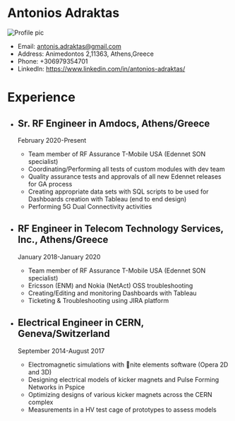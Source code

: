 # **Antonios Adraktas**
![Profile pic](https://avatars2.githubusercontent.com/u/72402130?s=400&u=77f795cade6044700d388f97871a33751a0d1bfa&v=4)
* Email: antonis.adraktas@gmail.com
* Address: Animedontos 2,11363, Athens,Greece
* Phone: +306979354701
* LinkedIn: https://www.linkedin.com/in/antonios-adraktas/

# **Experience**
  - ## Sr. RF Engineer in Amdocs, Athens/Greece
       February 2020-Present
       
    - Team member of RF Assurance T-Mobile USA (Edennet SON specialist)   
    - Coordinating/Performing all tests of custom modules with dev team
    - Quality assurance tests and approvals of all new Edennet releases for GA process
    - Creating appropriate data sets with SQL scripts to be used for Dashboards creation
with Tableau (end to end design)
    - Performing 5G Dual Connectivity activities
    
  - ## RF Engineer in Telecom Technology Services, Inc., Athens/Greece
       January 2018-January 2020
       
    - Team member of RF Assurance T-Mobile USA (Edennet SON specialist)   
    - Ericsson (ENM) and Nokia (NetAct) OSS troubleshooting
    - Creating/Editing and monitoring Dashboards with Tableau
    - Ticketing & Troubleshooting using JIRA platform
    
- ## Electrical Engineer in CERN, Geneva/Switzerland
     September 2014-August 2017
       
    - Electromagnetic simulations with 􀁾nite elements software (Opera 2D and 3D)   
    - Designing electrical models of kicker magnets and Pulse Forming Networks in
Pspice
    - Optimizing designs of various kicker magnets across the CERN complex
    - Measurements in a HV test cage of prototypes to assess models    
    
